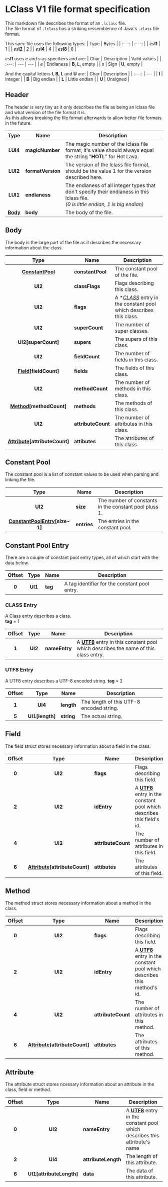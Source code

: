 # LClass V1 file format specification
This markdown file describes the format of an `.lclass` file.  
The file format of `.lclass` has a striking ressemblence of Java's `.class` file format.

This spec file uses the following types:
| Type | Bytes |
| :---: | :---: |
| _es_**I1** | 1 |
| _es_**I2** | 2 |
| _es_**I4** | 4 |
| _es_**I8** | 8 |

_es_**I1** uses _e_ and _s_ as specifiers and are:
| Char | Description | Valid values |
| :---: | --- | --- |
| *e* | Endianess | **B**, **L**, empty |
| *s* | Sign | **U**, empty |

And the capital letters **I**, **B**, **L** and **U** are:
| Char | Description |
| :---: | --- |
| **I** | Integer |
| **B** | Big endian |
| **L** | Little endian |
| **U** | Unsigned |

## Header
The header is very tiny as it only describes the file as being an lclass file and what version of the file format it is.  
As this allows breaking the file format afterwards to allow better file formats in the future.

| Type | Name | Description |
| :---: | --- | --- |
| **LUI4** | **magicNumber** | The magic number of the lclass file format, it's value should always equal the string "**HOTL**" for Hot Lava. |
| **LUI2** | **formatVersion** | The version of the lclass file format, should be the value 1 for the version described here. |
| **LUI1** | **endianess** | The endianess of all integer types that don't specify their endianess in this lclass file.<br>*(0 is little endian, 1 is big endian)* |
| **[Body](#body)** | **body** | The body of the file. |

## Body
The body is the large part of the file as it describes the necessary information about the class.

| Type | Name | Description |
| :---: | --- | --- |
| **[ConstantPool](#constant-pool)** | **constantPool** | The constant pool of the file. |
| **UI2** | **classFlags** | Flags describing this class. |
| **UI2** | **flags** | A **[CLASS](#class-entry)* entry in the constant pool which describes this class. |
| **UI2** | **superCount** | The number of super classes. |
| **UI2\[superCount]** | **supers** | The supers of this class. |
| **UI2** | **fieldCount** | The number of fields in this class. |
| **[Field](#field)\[fieldCount]** | **fields** | The fields of this class. |
| **UI2** | **methodCount** | The number of methods in this class. |
| **[Method](#method)\[methodCount]** | **methods** | The methods of this class. |
| **UI2** | **attributeCount** | The number of attributes in this class. |
| **[Attribute](#attribute)\[attributeCount]** | **attibutes** | The attributes of this class. |

## Constant Pool
The constant pool is a list of constant values to be used when parsing and linking the file.

| Type | Name | Description |
| :---: | --- | --- |
| **UI2** | **size** | The number of constants in the constant pool pluss 1. |
| **[ConstantPoolEntry](#constant-pool-entry)\[size-1]** | **entries** | The entries in the constant pool. |

## Constant Pool Entry
There are a couple of constant pool entry types, all of which start with the data below.

| Offset | Type | Name | Description |
| :---: | :---: | --- | --- |
| **0** | **UI1** | **tag** | A tag identifier for the constant pool entry. |

### **CLASS** Entry
A Class entry describes a class.  
**tag** = 1

| Offset | Type | Name | Description |
| :---: | :---: | --- | --- |
| **1** | **UI2** | **nameEntry** | A **[UTF8](#utf8-entry)** entry in this constant pool which describes the name of this class entry. |

### **UTF8** Entry
A UTF8 entry describes a UTF-8 encoded string.
**tag** = 2

| Offset | Type | Name | Description |
| :---: | :---: | --- | --- |
| **1** | **UI4** | **length** | The length of this UTF-8 encoded string. |
| **5** | **UI1\[length]** | **string** | The actual string. |

## Field
The field struct stores necessary information about a field in the class.

| Offset | Type | Name | Description |
| :---: | :---: | --- | --- |
| **0** | **UI2** | **flags** | Flags describing this field. |
| **2** | **UI2** | **idEntry** | A **[UTF8](#utf8-entry)** entry in the constant pool which describes this field's id. |
| **4** | **UI2** | **attributeCount** | The number of attributes in this field. |
| **6** | **[Attribute](#attribute)\[attributeCount]** | **attibutes** | The attributes of this field. |

## Method
The method struct stores necessary information about a method in the class.

| Offset | Type | Name | Description |
| :---: | :---: | --- | --- |
| **0** | **UI2** | **flags** | Flags describing this field. |
| **2** | **UI2** | **idEntry** | A **[UTF8](#utf8-entry)** entry in the constant pool which describes this method's id. |
| **4** | **UI2** | **attributeCount** | The number of attributes in this method. |
| **6** | **[Attribute](#attribute)\[attributeCount]** | **attibutes** | The attributes of this method. |

## Attribute
The attribute struct stores ncessary information about an attribute in the class, field or method.

| Offset | Type | Name | Description |
| :---: | :---: | --- | --- |
| **0** | **UI2** | **nameEntry** | A **[UTF8](#utf8-entry)** entry in the constant pool which describes this attribute's name |
| **2** | **UI4** | **attributeLength** | The length of this attribute. |
| **6** | **UI1\[attributeLength]** | **data** | The data of this attribute. |
